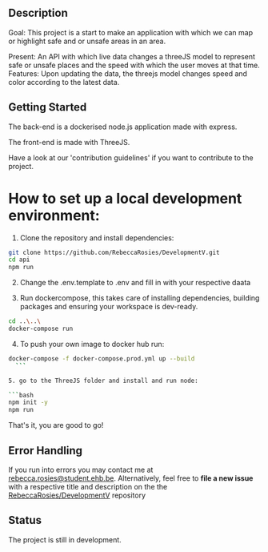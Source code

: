 ## Description
Goal: This project is a start to make an application with which we can map or highlight safe and or unsafe areas in an area. 

Present: An API with which live data changes a threeJS model to represent safe or unsafe places and the speed with which the user moves at that time. 
Features: Upon updating the data, the threejs model changes speed and color according to the latest data.

## Getting Started
The back-end is a dockerised node.js application made with express.

The front-end is made with ThreeJS.

Have a look at our 'contribution guidelines' if you want to contribute to the project.

# How to set up a local development environment:

1. Clone the repository and install dependencies:

  ```bash
  git clone https://github.com/RebeccaRosies/DevelopmentV.git
  cd api
  npm run
  ```
2. Change the .env.template to .env and fill in with your respective daata

3. Run dockercompose, this takes care of installing dependencies, building packages and ensuring your workspace is dev-ready.

  ```bash
 cd ..\..\
 docker-compose run 
  ```
  
4. To push your own image to docker hub run: 

  ```bash
  docker-compose -f docker-compose.prod.yml up --build 
    ```

5. go to the ThreeJS folder and install and run node:

  ```bash
npm init -y
npm run

  ```

That's it, you are good to go! 

## Error Handling
If you run into errors you may contact me at rebecca.rosies@student.ehb.be.
Alternatively, feel free to **file a new issue** with a respective title and description on the the [RebeccaRosies/DevelopmentV](https://github.com/RebeccaRosies/DevelopmentV/issues) repository

## Status
The project is still in development.


